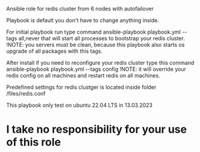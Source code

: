 Ansible role for redis cluster from 6 nodes with autofailover

Playbook is default you don't have to change anything inside.

For initial playbook run type command ansible-playbook playbook.yml --tags all,never
that will start all processes to bootstrap your redis cluster.
!NOTE: you servers must be clean, because this playbook also starts os upgrade of all packages with this tags.

After install if you need to reconfigure your redis cluster type this command
 ansible-playbook playbook.yml --tags config
!NOTE: it will override your redis config on all machines and restart redis on all machines.

Predefined settings for redis clustger is located inside folder /files/redis.conf


This playbook only test on ubuntu 22.04 LTS in 13.03.2023

# I take no responsibility for your use of this role